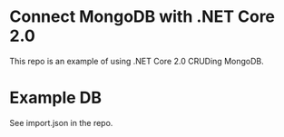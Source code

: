 # Connect MongoDB with .NET Core 2.0

This repo is an example of using .NET Core 2.0 CRUDing MongoDB.

# Example DB

See import.json in the repo.